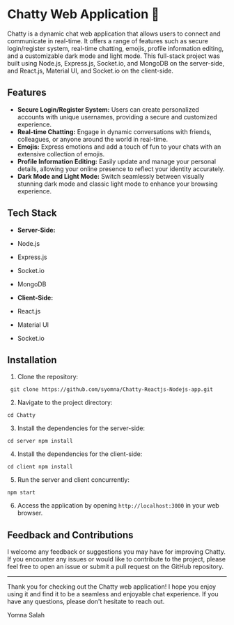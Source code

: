 
# Chatty Web Application 🥳

Chatty is a dynamic chat web application that allows users to connect and communicate in real-time. It offers a range of features such as secure login/register system, real-time chatting, emojis, profile information editing, and a customizable dark mode and light mode. This full-stack project was built using Node.js, Express.js, Socket.io, and MongoDB on the server-side, and React.js, Material UI, and Socket.io on the client-side.

## Features

- **Secure Login/Register System:** Users can create personalized accounts with unique usernames, providing a secure and customized experience.
- **Real-time Chatting:** Engage in dynamic conversations with friends, colleagues, or anyone around the world in real-time.
- **Emojis:** Express emotions and add a touch of fun to your chats with an extensive collection of emojis.
- **Profile Information Editing:** Easily update and manage your personal details, allowing your online presence to reflect your identity accurately.
- **Dark Mode and Light Mode:** Switch seamlessly between visually stunning dark mode and classic light mode to enhance your browsing experience.

## Tech Stack

- **Server-Side:**
 - Node.js
 - Express.js
 - Socket.io
 - MongoDB

- **Client-Side:**
 - React.js
 - Material UI
 - Socket.io

## Installation

1. Clone the repository:

`
git clone https://github.com/syomna/Chatty-Reactjs-Nodejs-app.git` 

2.  Navigate to the project directory:


`cd Chatty` 

3.  Install the dependencies for the server-side:



`cd server
npm install` 

4.  Install the dependencies for the client-side:



`cd client
npm install` 

5.  Run the server and client concurrently:



`npm start` 

6.  Access the application by opening `http://localhost:3000` in your web browser.

## Feedback and Contributions

I welcome any feedback or suggestions you may have for improving Chatty. If you encounter any issues or would like to contribute to the project, please feel free to open an issue or submit a pull request on the GitHub repository.


----------

Thank you for checking out the Chatty web application! I hope you enjoy using it and find it to be a seamless and enjoyable chat experience. If you have any questions, please don't hesitate to reach out.

Yomna Salah
